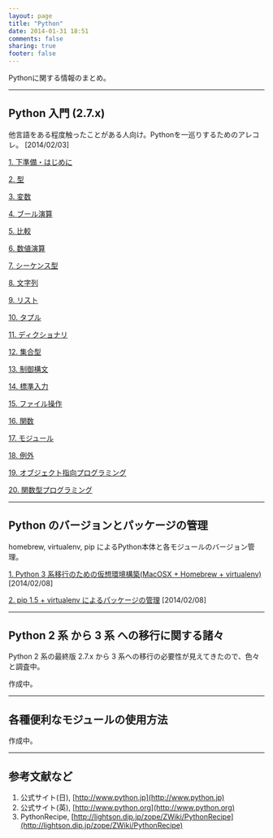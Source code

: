 ```yaml
---
layout: page
title: "Python"
date: 2014-01-31 18:51
comments: false
sharing: true
footer: false
---
```


Pythonに関する情報のまとめ。

------
## Python 入門 (2.7.x)
他言語をある程度触ったことがある人向け。Pythonを一巡りするためのアレコレ。 [2014/02/03]

[1. 下準備・はじめに](/python/01-intro)

[2. 型](/python/02-type)

[3. 変数](/python/03-var)

[4. ブール演算](/python/04-bool)

[5. 比較](/python/05-comp)

[6. 数値演算](/python/06-num)

[7. シーケンス型](/python/07-seq)

[8. 文字列](/python/08-str)

[9. リスト](/python/09-list)

[10. タプル](/python/10-tuple)

[11. ディクショナリ](/python/11-dict)

[12. 集合型](/python/12-set)

[13. 制御構文](/python/13-ctrlflow)

[14. 標準入力](/python/14-input)

[15. ファイル操作](/python/15-file)

[16. 関数](/python/16-func)

[17. モジュール](/python/17-module)

[18. 例外](/python/18-exception)

[19. オブジェクト指向プログラミング](/python/19-obj-oriented)

[20. 関数型プログラミング](/python/20-functional-prog)

------

## Python のバージョンとパッケージの管理
homebrew, virtualenv, pip によるPython本体と各モジュールのバージョン管理。

[1. Python 3 系移行のための仮想環境構築(MacOSX + Homebrew + virtualenv)](/python/20140208-virtpy23) [2014/02/08]

[2. pip 1.5 + virtualenv によるパッケージの管理](/python/20140208-pipvirt) [2014/02/08]

------
## Python 2 系 から 3 系 への移行に関する諸々
Python 2 系の最終版 2.7.x から 3 系への移行の必要性が見えてきたので、色々と調査中。

作成中。

------

## 各種便利なモジュールの使用方法
作成中。

------
## 参考文献など
1. 公式サイト(日), [http://www.python.jp](http://www.python.jp)
2. 公式サイト(英), [http://www.python.org](http://www.python.org)
2. PythonRecipe, [http://lightson.dip.jp/zope/ZWiki/PythonRecipe](http://lightson.dip.jp/zope/ZWiki/PythonRecipe)

